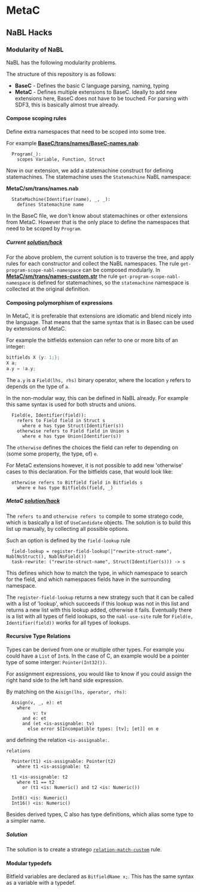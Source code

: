 MetaC
=====


NaBL Hacks
----------

###  Modularity of NaBL

NaBL has the following modularity problems.

The structure of this repository is as follows:

- **BaseC** - Defines the basic C language parsing, naming, typing
- **MetaC** - Defines multiple extensions to BaseC. Ideally to add new extensions
  here, BaseC does not have to be touched. For parsing with SDF3, this is
  basically almost true already.

#### Compose scoping rules

Define extra namespaces that need to be scoped into some tree.

For example **[BaseC/trans/names/BaseC-names.nab](https://github.com/arian/metac/blob/master/BaseC/trans/names/BaseC-names.nab#L14-L18)**:

```
  Program(_):
    scopes Variable, Function, Struct
```

Now in our extension, we add a statemachine construct for defining
statemachines. The statemachine uses the `Statemachine` NaBL namespace:

**MetaC/sm/trans/names.nab**

```
  StateMachine(Identifier(name), _, _):
    defines Statemachine name
```

In the BaseC file, we don't know about statemachines or other extensions from
MetaC. However that is the only place to define the namespaces that need to be
scoped by `Program`.

##### Current [solution/hack](https://github.com/arian/metac/blob/master/BaseC/trans/names/BaseC-names-custom.str#L16-L59)

For the above problem, the current solution is to traverse the tree, and apply
rules for each constructor and collect the NaBL namespaces. The rule
`get-program-scope-nabl-namespace` can be composed modularly. In
**[MetaC/sm/trans/names-custom.str](https://github.com/arian/metac/blob/master/MetaC/sm/trans/names-custom.str#L11-L12)**
the rule `get-program-scope-nabl-namespace` is defined for statemachines, so
the `statemachine` namespace is collected at the original definition.


#### Composing polymorphism of expressions

In MetaC, it is preferable that extensions are idiomatic and blend nicely into
the language. That means that the same syntax that is in Basec can be used by
extensions of MetaC.

For example the bitfields extension can refer to one or more bits of an
integer:

```c
bitfields X {y: 1;};
X a;
a.y = !a.y;
```

The `a.y` is a `Field(lhs, rhs)` binary operator, where the location `y` refers
to depends on the type of `a`.

In the non-modular way, this can be defined in NaBL already. For example this
same syntax is used for both structs and unions.

```
  Field(e, Identifier(field)):
    refers to Field field in Struct s
      where e has type Struct(Identifier(s))
    otherwise refers to Field field in Union s
      where e has type Union(Identifier(s))
```

The `otherwise` defines the choices the field can refer to depending on (some
some property, the type, of) `e`.

For MetaC extensions however, it is not possible to add new 'otherwise' cases
to this declaration. For the bitfields case, that would look like:

```
  otherwise refers to Bitfield field in Bitfields s
    where e has type Bitfields(field, _)
```

##### MetaC [solution/hack](https://github.com/arian/metac/blob/master/BaseC/trans/names/BaseC-structs-custom.str#L17-L67)

The `refers to` and `otherwise refers to` compile to some stratego code, which
is basically a list of `UseCandidate` objects. The solution is to build this
list up manually, by collecting all possible options.

Such an option is defined by the `field-lookup` rule

```
  field-lookup = register-field-lookup(|"rewrite-struct-name", NablNsStruct(), NablNsField())
  task-rewrite: ("rewrite-struct-name", Struct(Identifier(s))) -> s
```

This defines which how to match the type, in which namespace to search for the
field, and which namespaces fields have in the surrounding namespace.

The `register-field-lookup` returns a new strategy such that it can be called
with a list of 'lookup', which succeeds if this lookup was not in this list and
returns a new list with this lookup added, otherwise it fails. Eventually there
is a list with all types of field lookups, so the `nabl-use-site` rule for
`Field(e, Identifier(field))` works for all types of lookups.

#### Recursive Type Relations

Types can be derived from one or multiple other types. For example you could
have a `List` of `Int`s. In the case of C, an example would be a pointer type
of some interger: `Pointer(Int32())`.

For assignment expressions, you would like to know if you could assign the
right hand side to the left hand side expression.

By matching on the `Assign(lhs, operator, rhs)`:

```
  Assign(v, _, e): et
    where
          v: tv
      and e: et
      and (et <is-assignable: tv)
        else error $[Incompatible types: [tv]; [et]] on e
```

and defining the relation `<is-assignable:`.

```
relations

  Pointer(t1) <is-assignable: Pointer(t2)
    where t1 <is-assignable: t2

  t1 <is-assignable: t2
    where t1 == t2
      or (t1 <is: Numeric() and t2 <is: Numeric())

  Int8() <is: Numeric()
  Int16() <is: Numeric()
```

Besides derived types, C also has type definitions, which alias some type to
a simpler name.

##### Solution

The solution is to create a stratego
[`relation-match-custom`](https://github.com/arian/metac/blob/master/BaseC/trans/types/BaseC-Type-relation-is-assignable.str#L38-L66)
rule.

#### Modular typedefs

Bitfield variables are declared as `BitfieldName x;`. This has the same syntax
as a variable with a typedef.

